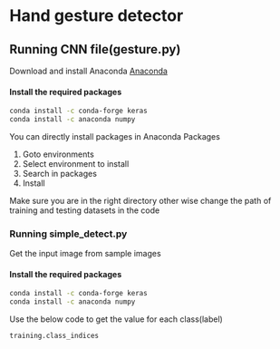 # Hand gesture detector


## Running CNN file(gesture.py)

Download and install Anaconda [Anaconda](https://www.anaconda.com/products/individual)

#### Install the required packages
```bash
conda install -c conda-forge keras
conda install -c anaconda numpy
```
You can directly install packages in Anaconda Packages
1. Goto environments
2. Select environment to install
3. Search in packages
4. Install

Make sure you are in the right directory other wise change the path of training and testing datasets in the code

### Running simple_detect.py

Get the input image from sample images
#### Install the required packages
```bash
conda install -c conda-forge keras
conda install -c anaconda numpy
```

Use the below code to get the value for each class(label)
```bash
training.class_indices
```

